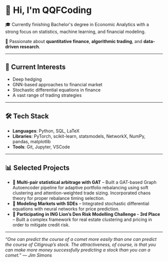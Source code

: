 # 👋 Hi, I'm QQFCoding

🎓 Currently finishing Bachelor's degree in Economic Analytics with a strong focus on statistics, machine learning, and financial modeling.

💼 Passionate about **quantitative finance**, **algorithmic trading**, and **data-driven research**.

---

## 🧠 Current Interests
- Deep hedging
- GNN-based approaches to financial market
- Stochastic differential equations in finance
- A vast range of trading strategies
---

## 🛠️ Tech Stack
- **Languages**: Python, SQL, LaTeX
- **Libraries**: PyTorch, scikit-learn, statsmodels, NetworkX, NumPy, pandas, matplotlib
- **Tools**: Git, Jupyter, VSCode
---

## 📊 Selected Projects
- 🔁 **Multi-pair statistical arbitrage with GAT** – Built a GAT-based Graph Autoencoder pipeline for adaptive portfolio rebalancing using soft clustering and attention-weighted trade sizing. Incorporated chaos theory for proper rebalance timing selection.
- 🧪 **Modeling Markets with SDEs** – Integrated stochastic differential equations with neural networks for price prediction.
- 🦁 **Participating in ING Lion’s Den Risk Modelling Challenge - 3rd Place** – Built a complex framework for real estate clustering and pricing in order to mitigate credit risk.
---

_“One can predict the course of a comet more easily than one can predict the course of Citigroup’s stock. The attractiveness, of course, is that you can make more money successfully predicting a stock than you can a comet.”
— Jim Simons_
